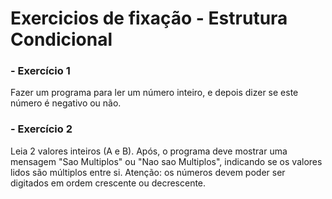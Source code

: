 # Exercicios de fixação - Estrutura Condicional

### - Exercício 1
Fazer um programa para ler um número inteiro, e depois dizer se este número é negativo ou não.

### - Exercício 2
Leia 2 valores inteiros (A e B). Após, o programa deve mostrar uma mensagem "Sao Multiplos" ou "Nao sao
Multiplos", indicando se os valores lidos são múltiplos entre si. Atenção: os números devem poder ser digitados em
ordem crescente ou decrescente.